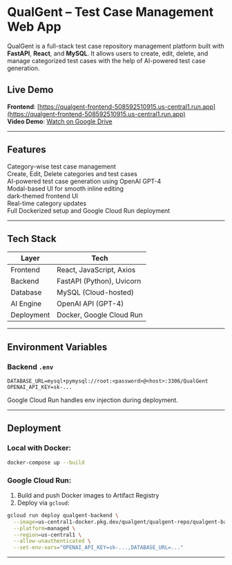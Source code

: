 # QualGent – Test Case Management Web App

QualGent is a full-stack test case repository management platform built with **FastAPI**, **React**, and **MySQL**. It allows users to create, edit, delete, and manage categorized test cases with the help of AI-powered test case generation.

## Live Demo

**Frontend**: [https://qualgent-frontend-508592510915.us-central1.run.app](https://qualgent-frontend-508592510915.us-central1.run.app)  
**Video Demo**: [Watch on Google Drive](https://drive.google.com/file/d/13dkRw5ai5hy03XT9CFACvCWCFfDknJzI/view?usp=sharing)

---

## Features

Category-wise test case management  
Create, Edit, Delete categories and test cases  
AI-powered test case generation using OpenAI GPT-4  
Modal-based UI for smooth inline editing  
dark-themed frontend UI  
Real-time category updates  
Full Dockerized setup and Google Cloud Run deployment

---

## Tech Stack

| Layer      | Tech                      |
| ---------- | ------------------------- |
| Frontend   | React, JavaScript, Axios  |
| Backend    | FastAPI (Python), Uvicorn |
| Database   | MySQL (Cloud-hosted)      |
| AI Engine  | OpenAI API (GPT-4)        |
| Deployment | Docker, Google Cloud Run  |

---

## Environment Variables

### Backend `.env`

```
DATABASE_URL=mysql+pymysql://root:<password>@<host>:3306/QualGent
OPENAI_API_KEY=sk-...
```

Google Cloud Run handles env injection during deployment.

---

## Deployment

### Local with Docker:

```bash
docker-compose up --build
```

### Google Cloud Run:

1. Build and push Docker images to Artifact Registry
2. Deploy via `gcloud`:

```bash
gcloud run deploy qualgent-backend \
  --image=us-central1-docker.pkg.dev/qualgent/qualgent-repo/qualgent-backend \
  --platform=managed \
  --region=us-central1 \
  --allow-unauthenticated \
  --set-env-vars="OPENAI_API_KEY=sk-...,DATABASE_URL=..."
```

---
